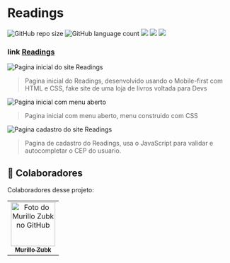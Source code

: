 # Readings

![GitHub repo size](https://img.shields.io/github/repo-size/MZubk/Readings?style=for-the-badge)
![GitHub language count](https://img.shields.io/github/languages/count/MZubk/Readings?style=for-the-badge)
<img src="https://img.shields.io/badge/HTML5-E34F26?style=for-the-badge&logo=html5&logoColor=white" />
<img src="https://img.shields.io/badge/CSS3-1572B6?style=for-the-badge&logo=css3&logoColor=white" />
<img src="https://img.shields.io/badge/JavaScript-323330?style=for-the-badge&logo=javascript&logoColor=F7DF1E"/>

### link <a href="https://readings-three.vercel.app/index.html" target="_blank">Readings</a>


<img src="https://user-images.githubusercontent.com/69257259/261033596-0d74a436-23bc-479c-9fbc-65a9eb087d4b.png" alt="Pagina inicial do site Readings">

> Pagina inicial do Readings, desenvolvido usando o Mobile-first com HTML e CSS, fake site de uma loja de livros voltada para Devs

<img src="https://user-images.githubusercontent.com/69257259/261044017-9a5960af-af5f-4559-a28e-03621e7f394c.png" alt="Pagina inicial com menu aberto">

> Pagina inicial com menu aberto, menu construido com CSS

<img src="https://user-images.githubusercontent.com/69257259/261067488-68ca1184-e928-474b-974e-37fe1b6c6d15.png" alt="Pagina cadastro do site Readings">

> Pagina de cadastro do Readings, usa o JavaScript para validar e autocompletar o CEP do usuario.

## 🤝 Colaboradores

Colaboradores desse projeto:

<table>
  <tr>
    <td align="center">
      <a href="#">
        <img src="https://github.com/mzubk.png" width="100px;" alt="Foto do Murillo Zubk no GitHub"/><br>
        <sub>
          <b>Murillo Zubk</b>
        </sub>
      </a>
    </td>    
  </tr>
</table>
